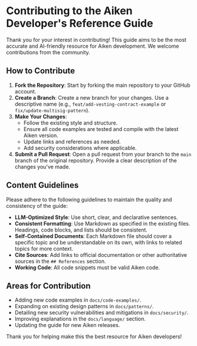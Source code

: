 # Contributing to the Aiken Developer's Reference Guide

Thank you for your interest in contributing! This guide aims to be the most accurate and AI-friendly resource for Aiken development. We welcome contributions from the community.

## How to Contribute

1. **Fork the Repository**: Start by forking the main repository to your GitHub account.
2. **Create a Branch**: Create a new branch for your changes. Use a descriptive name (e.g., `feat/add-vesting-contract-example` or `fix/update-multisig-pattern`).
3. **Make Your Changes**:
   - Follow the existing style and structure.
   - Ensure all code examples are tested and compile with the latest Aiken version.
   - Update links and references as needed.
   - Add security considerations where applicable.
4. **Submit a Pull Request**: Open a pull request from your branch to the `main` branch of the original repository. Provide a clear description of the changes you've made.

## Content Guidelines

Please adhere to the following guidelines to maintain the quality and consistency of the guide:

- **LLM-Optimized Style**: Use short, clear, and declarative sentences.
- **Consistent Formatting**: Use Markdown as specified in the existing files. Headings, code blocks, and lists should be consistent.
- **Self-Contained Documents**: Each Markdown file should cover a specific topic and be understandable on its own, with links to related topics for more context.
- **Cite Sources**: Add links to official documentation or other authoritative sources in the `## References` section.
- **Working Code**: All code snippets must be valid Aiken code.

## Areas for Contribution

- Adding new code examples in `docs/code-examples/`.
- Expanding on existing design patterns in `docs/patterns/`.
- Detailing new security vulnerabilities and mitigations in `docs/security/`.
- Improving explanations in the `docs/language/` section.
- Updating the guide for new Aiken releases.

Thank you for helping make this the best resource for Aiken developers!
